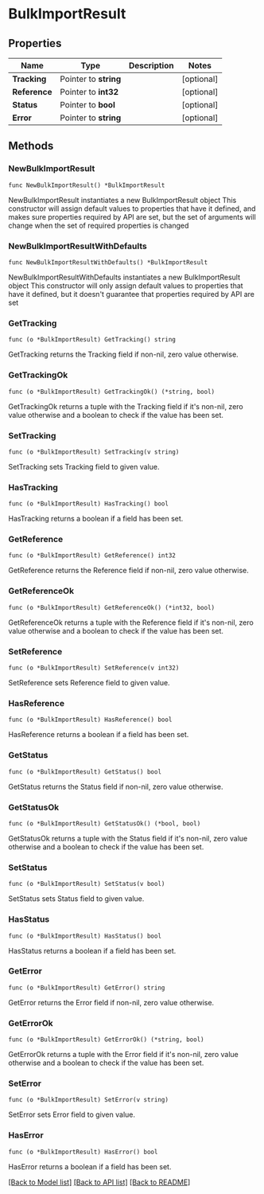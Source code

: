 # BulkImportResult

## Properties

Name | Type | Description | Notes
------------ | ------------- | ------------- | -------------
**Tracking** | Pointer to **string** |  | [optional] 
**Reference** | Pointer to **int32** |  | [optional] 
**Status** | Pointer to **bool** |  | [optional] 
**Error** | Pointer to **string** |  | [optional] 

## Methods

### NewBulkImportResult

`func NewBulkImportResult() *BulkImportResult`

NewBulkImportResult instantiates a new BulkImportResult object
This constructor will assign default values to properties that have it defined,
and makes sure properties required by API are set, but the set of arguments
will change when the set of required properties is changed

### NewBulkImportResultWithDefaults

`func NewBulkImportResultWithDefaults() *BulkImportResult`

NewBulkImportResultWithDefaults instantiates a new BulkImportResult object
This constructor will only assign default values to properties that have it defined,
but it doesn't guarantee that properties required by API are set

### GetTracking

`func (o *BulkImportResult) GetTracking() string`

GetTracking returns the Tracking field if non-nil, zero value otherwise.

### GetTrackingOk

`func (o *BulkImportResult) GetTrackingOk() (*string, bool)`

GetTrackingOk returns a tuple with the Tracking field if it's non-nil, zero value otherwise
and a boolean to check if the value has been set.

### SetTracking

`func (o *BulkImportResult) SetTracking(v string)`

SetTracking sets Tracking field to given value.

### HasTracking

`func (o *BulkImportResult) HasTracking() bool`

HasTracking returns a boolean if a field has been set.

### GetReference

`func (o *BulkImportResult) GetReference() int32`

GetReference returns the Reference field if non-nil, zero value otherwise.

### GetReferenceOk

`func (o *BulkImportResult) GetReferenceOk() (*int32, bool)`

GetReferenceOk returns a tuple with the Reference field if it's non-nil, zero value otherwise
and a boolean to check if the value has been set.

### SetReference

`func (o *BulkImportResult) SetReference(v int32)`

SetReference sets Reference field to given value.

### HasReference

`func (o *BulkImportResult) HasReference() bool`

HasReference returns a boolean if a field has been set.

### GetStatus

`func (o *BulkImportResult) GetStatus() bool`

GetStatus returns the Status field if non-nil, zero value otherwise.

### GetStatusOk

`func (o *BulkImportResult) GetStatusOk() (*bool, bool)`

GetStatusOk returns a tuple with the Status field if it's non-nil, zero value otherwise
and a boolean to check if the value has been set.

### SetStatus

`func (o *BulkImportResult) SetStatus(v bool)`

SetStatus sets Status field to given value.

### HasStatus

`func (o *BulkImportResult) HasStatus() bool`

HasStatus returns a boolean if a field has been set.

### GetError

`func (o *BulkImportResult) GetError() string`

GetError returns the Error field if non-nil, zero value otherwise.

### GetErrorOk

`func (o *BulkImportResult) GetErrorOk() (*string, bool)`

GetErrorOk returns a tuple with the Error field if it's non-nil, zero value otherwise
and a boolean to check if the value has been set.

### SetError

`func (o *BulkImportResult) SetError(v string)`

SetError sets Error field to given value.

### HasError

`func (o *BulkImportResult) HasError() bool`

HasError returns a boolean if a field has been set.


[[Back to Model list]](../README.md#documentation-for-models) [[Back to API list]](../README.md#documentation-for-api-endpoints) [[Back to README]](../README.md)


